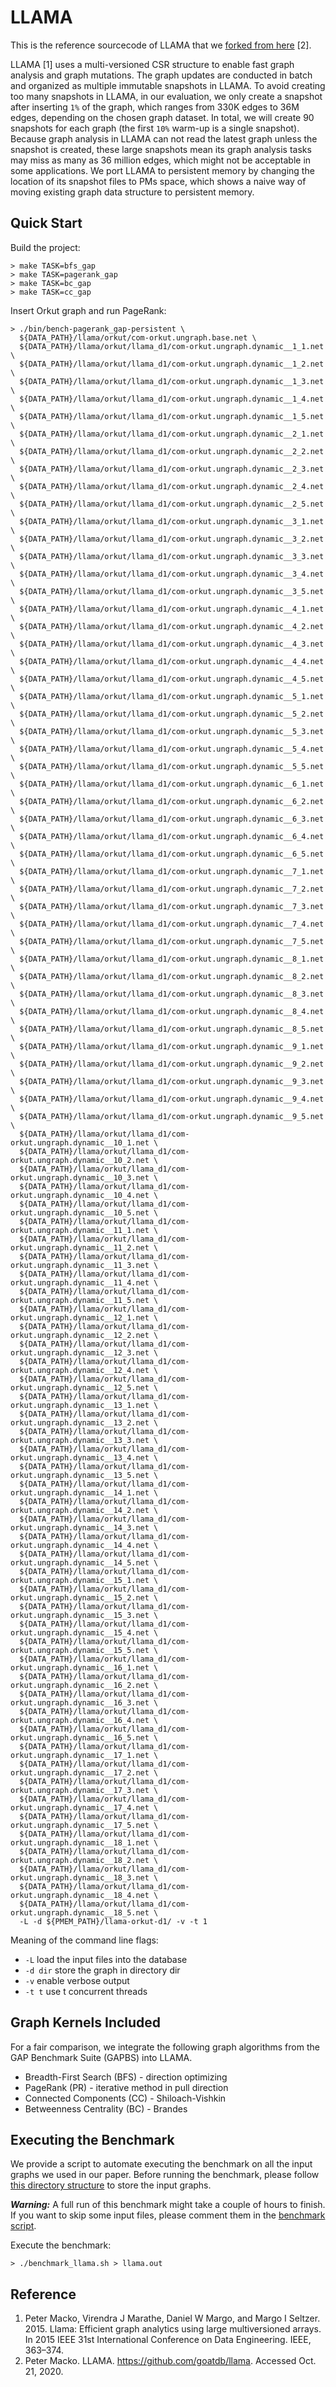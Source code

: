# LLAMA

This is the reference sourcecode of LLAMA that we [forked from here](https://github.com/goatdb/llama) [2].

LLAMA [1] uses a multi-versioned CSR structure to enable fast graph analysis and graph mutations.
The graph updates are conducted in batch and organized as multiple immutable snapshots in LLAMA.
To avoid creating too many snapshots in LLAMA, in our evaluation, we only create a snapshot after inserting `1%` of the graph, which ranges from 330K edges to 36M edges, depending on the chosen graph dataset.
In total, we will create 90 snapshots for each graph (the first `10%` warm-up is a single snapshot).
Because graph analysis in LLAMA can not read the latest graph unless the snapshot is created, these large snapshots mean its graph analysis tasks may miss as many as 36 million edges, which might not be acceptable in some applications.
We port LLAMA to persistent memory by changing the location of its snapshot files to PMs space, which shows a naive way of moving existing graph data structure to persistent memory.

## Quick Start

Build the project:

```
> make TASK=bfs_gap
> make TASK=pagerank_gap
> make TASK=bc_gap
> make TASK=cc_gap
```

Insert Orkut graph and run PageRank:

```
> ./bin/bench-pagerank_gap-persistent \
  ${DATA_PATH}/llama/orkut/com-orkut.ungraph.base.net \
  ${DATA_PATH}/llama/orkut/llama_d1/com-orkut.ungraph.dynamic__1_1.net \
  ${DATA_PATH}/llama/orkut/llama_d1/com-orkut.ungraph.dynamic__1_2.net \
  ${DATA_PATH}/llama/orkut/llama_d1/com-orkut.ungraph.dynamic__1_3.net \
  ${DATA_PATH}/llama/orkut/llama_d1/com-orkut.ungraph.dynamic__1_4.net \
  ${DATA_PATH}/llama/orkut/llama_d1/com-orkut.ungraph.dynamic__1_5.net \
  ${DATA_PATH}/llama/orkut/llama_d1/com-orkut.ungraph.dynamic__2_1.net \
  ${DATA_PATH}/llama/orkut/llama_d1/com-orkut.ungraph.dynamic__2_2.net \
  ${DATA_PATH}/llama/orkut/llama_d1/com-orkut.ungraph.dynamic__2_3.net \
  ${DATA_PATH}/llama/orkut/llama_d1/com-orkut.ungraph.dynamic__2_4.net \
  ${DATA_PATH}/llama/orkut/llama_d1/com-orkut.ungraph.dynamic__2_5.net \
  ${DATA_PATH}/llama/orkut/llama_d1/com-orkut.ungraph.dynamic__3_1.net \
  ${DATA_PATH}/llama/orkut/llama_d1/com-orkut.ungraph.dynamic__3_2.net \
  ${DATA_PATH}/llama/orkut/llama_d1/com-orkut.ungraph.dynamic__3_3.net \
  ${DATA_PATH}/llama/orkut/llama_d1/com-orkut.ungraph.dynamic__3_4.net \
  ${DATA_PATH}/llama/orkut/llama_d1/com-orkut.ungraph.dynamic__3_5.net \
  ${DATA_PATH}/llama/orkut/llama_d1/com-orkut.ungraph.dynamic__4_1.net \
  ${DATA_PATH}/llama/orkut/llama_d1/com-orkut.ungraph.dynamic__4_2.net \
  ${DATA_PATH}/llama/orkut/llama_d1/com-orkut.ungraph.dynamic__4_3.net \
  ${DATA_PATH}/llama/orkut/llama_d1/com-orkut.ungraph.dynamic__4_4.net \
  ${DATA_PATH}/llama/orkut/llama_d1/com-orkut.ungraph.dynamic__4_5.net \
  ${DATA_PATH}/llama/orkut/llama_d1/com-orkut.ungraph.dynamic__5_1.net \
  ${DATA_PATH}/llama/orkut/llama_d1/com-orkut.ungraph.dynamic__5_2.net \
  ${DATA_PATH}/llama/orkut/llama_d1/com-orkut.ungraph.dynamic__5_3.net \
  ${DATA_PATH}/llama/orkut/llama_d1/com-orkut.ungraph.dynamic__5_4.net \
  ${DATA_PATH}/llama/orkut/llama_d1/com-orkut.ungraph.dynamic__5_5.net \
  ${DATA_PATH}/llama/orkut/llama_d1/com-orkut.ungraph.dynamic__6_1.net \
  ${DATA_PATH}/llama/orkut/llama_d1/com-orkut.ungraph.dynamic__6_2.net \
  ${DATA_PATH}/llama/orkut/llama_d1/com-orkut.ungraph.dynamic__6_3.net \
  ${DATA_PATH}/llama/orkut/llama_d1/com-orkut.ungraph.dynamic__6_4.net \
  ${DATA_PATH}/llama/orkut/llama_d1/com-orkut.ungraph.dynamic__6_5.net \
  ${DATA_PATH}/llama/orkut/llama_d1/com-orkut.ungraph.dynamic__7_1.net \
  ${DATA_PATH}/llama/orkut/llama_d1/com-orkut.ungraph.dynamic__7_2.net \
  ${DATA_PATH}/llama/orkut/llama_d1/com-orkut.ungraph.dynamic__7_3.net \
  ${DATA_PATH}/llama/orkut/llama_d1/com-orkut.ungraph.dynamic__7_4.net \
  ${DATA_PATH}/llama/orkut/llama_d1/com-orkut.ungraph.dynamic__7_5.net \
  ${DATA_PATH}/llama/orkut/llama_d1/com-orkut.ungraph.dynamic__8_1.net \
  ${DATA_PATH}/llama/orkut/llama_d1/com-orkut.ungraph.dynamic__8_2.net \
  ${DATA_PATH}/llama/orkut/llama_d1/com-orkut.ungraph.dynamic__8_3.net \
  ${DATA_PATH}/llama/orkut/llama_d1/com-orkut.ungraph.dynamic__8_4.net \
  ${DATA_PATH}/llama/orkut/llama_d1/com-orkut.ungraph.dynamic__8_5.net \
  ${DATA_PATH}/llama/orkut/llama_d1/com-orkut.ungraph.dynamic__9_1.net \
  ${DATA_PATH}/llama/orkut/llama_d1/com-orkut.ungraph.dynamic__9_2.net \
  ${DATA_PATH}/llama/orkut/llama_d1/com-orkut.ungraph.dynamic__9_3.net \
  ${DATA_PATH}/llama/orkut/llama_d1/com-orkut.ungraph.dynamic__9_4.net \
  ${DATA_PATH}/llama/orkut/llama_d1/com-orkut.ungraph.dynamic__9_5.net \
  ${DATA_PATH}/llama/orkut/llama_d1/com-orkut.ungraph.dynamic__10_1.net \
  ${DATA_PATH}/llama/orkut/llama_d1/com-orkut.ungraph.dynamic__10_2.net \
  ${DATA_PATH}/llama/orkut/llama_d1/com-orkut.ungraph.dynamic__10_3.net \
  ${DATA_PATH}/llama/orkut/llama_d1/com-orkut.ungraph.dynamic__10_4.net \
  ${DATA_PATH}/llama/orkut/llama_d1/com-orkut.ungraph.dynamic__10_5.net \
  ${DATA_PATH}/llama/orkut/llama_d1/com-orkut.ungraph.dynamic__11_1.net \
  ${DATA_PATH}/llama/orkut/llama_d1/com-orkut.ungraph.dynamic__11_2.net \
  ${DATA_PATH}/llama/orkut/llama_d1/com-orkut.ungraph.dynamic__11_3.net \
  ${DATA_PATH}/llama/orkut/llama_d1/com-orkut.ungraph.dynamic__11_4.net \
  ${DATA_PATH}/llama/orkut/llama_d1/com-orkut.ungraph.dynamic__11_5.net \
  ${DATA_PATH}/llama/orkut/llama_d1/com-orkut.ungraph.dynamic__12_1.net \
  ${DATA_PATH}/llama/orkut/llama_d1/com-orkut.ungraph.dynamic__12_2.net \
  ${DATA_PATH}/llama/orkut/llama_d1/com-orkut.ungraph.dynamic__12_3.net \
  ${DATA_PATH}/llama/orkut/llama_d1/com-orkut.ungraph.dynamic__12_4.net \
  ${DATA_PATH}/llama/orkut/llama_d1/com-orkut.ungraph.dynamic__12_5.net \
  ${DATA_PATH}/llama/orkut/llama_d1/com-orkut.ungraph.dynamic__13_1.net \
  ${DATA_PATH}/llama/orkut/llama_d1/com-orkut.ungraph.dynamic__13_2.net \
  ${DATA_PATH}/llama/orkut/llama_d1/com-orkut.ungraph.dynamic__13_3.net \
  ${DATA_PATH}/llama/orkut/llama_d1/com-orkut.ungraph.dynamic__13_4.net \
  ${DATA_PATH}/llama/orkut/llama_d1/com-orkut.ungraph.dynamic__13_5.net \
  ${DATA_PATH}/llama/orkut/llama_d1/com-orkut.ungraph.dynamic__14_1.net \
  ${DATA_PATH}/llama/orkut/llama_d1/com-orkut.ungraph.dynamic__14_2.net \
  ${DATA_PATH}/llama/orkut/llama_d1/com-orkut.ungraph.dynamic__14_3.net \
  ${DATA_PATH}/llama/orkut/llama_d1/com-orkut.ungraph.dynamic__14_4.net \
  ${DATA_PATH}/llama/orkut/llama_d1/com-orkut.ungraph.dynamic__14_5.net \
  ${DATA_PATH}/llama/orkut/llama_d1/com-orkut.ungraph.dynamic__15_1.net \
  ${DATA_PATH}/llama/orkut/llama_d1/com-orkut.ungraph.dynamic__15_2.net \
  ${DATA_PATH}/llama/orkut/llama_d1/com-orkut.ungraph.dynamic__15_3.net \
  ${DATA_PATH}/llama/orkut/llama_d1/com-orkut.ungraph.dynamic__15_4.net \
  ${DATA_PATH}/llama/orkut/llama_d1/com-orkut.ungraph.dynamic__15_5.net \
  ${DATA_PATH}/llama/orkut/llama_d1/com-orkut.ungraph.dynamic__16_1.net \
  ${DATA_PATH}/llama/orkut/llama_d1/com-orkut.ungraph.dynamic__16_2.net \
  ${DATA_PATH}/llama/orkut/llama_d1/com-orkut.ungraph.dynamic__16_3.net \
  ${DATA_PATH}/llama/orkut/llama_d1/com-orkut.ungraph.dynamic__16_4.net \
  ${DATA_PATH}/llama/orkut/llama_d1/com-orkut.ungraph.dynamic__16_5.net \
  ${DATA_PATH}/llama/orkut/llama_d1/com-orkut.ungraph.dynamic__17_1.net \
  ${DATA_PATH}/llama/orkut/llama_d1/com-orkut.ungraph.dynamic__17_2.net \
  ${DATA_PATH}/llama/orkut/llama_d1/com-orkut.ungraph.dynamic__17_3.net \
  ${DATA_PATH}/llama/orkut/llama_d1/com-orkut.ungraph.dynamic__17_4.net \
  ${DATA_PATH}/llama/orkut/llama_d1/com-orkut.ungraph.dynamic__17_5.net \
  ${DATA_PATH}/llama/orkut/llama_d1/com-orkut.ungraph.dynamic__18_1.net \
  ${DATA_PATH}/llama/orkut/llama_d1/com-orkut.ungraph.dynamic__18_2.net \
  ${DATA_PATH}/llama/orkut/llama_d1/com-orkut.ungraph.dynamic__18_3.net \
  ${DATA_PATH}/llama/orkut/llama_d1/com-orkut.ungraph.dynamic__18_4.net \
  ${DATA_PATH}/llama/orkut/llama_d1/com-orkut.ungraph.dynamic__18_5.net \
  -L -d ${PMEM_PATH}/llama-orkut-d1/ -v -t 1
```

Meaning of the command line flags:
+ `-L` load the input files into the database
+ `-d dir` store the graph in directory dir
+ `-v` enable verbose output
+ `-t t` use t concurrent threads

## Graph Kernels Included
For a fair comparison, we integrate the following graph algorithms from the GAP Benchmark Suite (GAPBS) into LLAMA.
+ Breadth-First Search (BFS) - direction optimizing
+ PageRank (PR) - iterative method in pull direction
+ Connected Components (CC) - Shiloach-Vishkin
+ Betweenness Centrality (BC) - Brandes

## Executing the Benchmark

We provide a script to automate executing the benchmark on all the input graphs we used in our paper. Before running the benchmark, please follow [this directory structure](TBA) to store the input graphs.

__*Warning:*__ A full run of this benchmark might take a couple of hours to finish. If you want to skip some input files, please comment them in the [benchmark script](https://github.com/DIR-LAB/DGAP/blob/main/llama/benchmark_llama.sh).

Execute the benchmark:
```
> ./benchmark_llama.sh > llama.out
```

## Reference
1. Peter Macko, Virendra J Marathe, Daniel W Margo, and Margo I Seltzer. 2015. Llama: Efficient graph analytics using large multiversioned arrays. In 2015 IEEE 31st International Conference on Data Engineering. IEEE, 363–374.
2. Peter Macko. LLAMA. https://github.com/goatdb/llama. Accessed Oct. 21, 2020.
